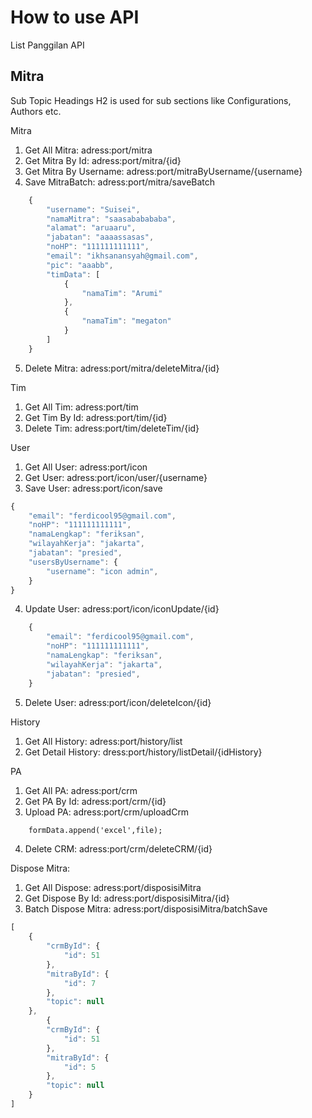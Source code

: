 # How to use API
List Panggilan API

## Mitra
Sub Topic Headings H2 is used for sub sections like Configurations, Authors etc.

Mitra
1. Get All Mitra: adress:port/mitra
2. Get Mitra By Id: adress:port/mitra/{id}
3. Get Mitra By Username: adress:port/mitraByUsername/{username}
4. Save MitraBatch: adress:port/mitra/saveBatch
```javascript
    {
        "username": "Suisei",
        "namaMitra": "saasababababa",
        "alamat": "aruaaru",
        "jabatan": "aaaassasas",
        "noHP": "111111111111",
        "email": "ikhsanansyah@gmail.com",
        "pic": "aaabb",
        "timData": [
            {
                "namaTim": "Arumi"
            },
            {
                "namaTim": "megaton"
            }
        ]
    }
```

5. Delete Mitra: adress:port/mitra/deleteMitra/{id}

Tim
1. Get All Tim: adress:port/tim
2. Get Tim By Id: adress:port/tim/{id}
3. Delete Tim: adress:port/tim/deleteTim/{id}

User
1. Get All User: adress:port/icon
2. Get User: adress:port/icon/user/{username}
3. Save User: adress:port/icon/save
```javascript
{
    "email": "ferdicool95@gmail.com",
    "noHP": "111111111111",
    "namaLengkap": "feriksan",
    "wilayahKerja": "jakarta",
    "jabatan": "presied",
    "usersByUsername": {
        "username": "icon admin",
    }
}
```
4. Update User: adress:port/icon/iconUpdate/{id}
```javascript
    {
        "email": "ferdicool95@gmail.com",
        "noHP": "111111111111",
        "namaLengkap": "feriksan",
        "wilayahKerja": "jakarta",
        "jabatan": "presied",
    }
```
5. Delete User: adress:port/icon/deleteIcon/{id}

History
1. Get All History: adress:port/history/list
2. Get Detail History: dress:port/history/listDetail/{idHistory}

PA
1. Get All PA: adress:port/crm
2. Get PA By Id: adress:port/crm/{id}
3. Upload PA: adress:port/crm/uploadCrm

```html
    formData.append('excel',file);
```
4. Delete CRM: adress:port/crm/deleteCRM/{id}

Dispose Mitra:
1. Get All Dispose: adress:port/disposisiMitra
2. Get Dispose By Id: adress:port/disposisiMitra/{id}
3. Batch Dispose Mitra: adress:port/disposisiMitra/batchSave
```javascript
[
    {
        "crmById": {
            "id": 51
        },
        "mitraById": {
            "id": 7
        },
        "topic": null
    },
        {
        "crmById": {
            "id": 51
        },
        "mitraById": {
            "id": 5
        },
        "topic": null
    }
]
```

